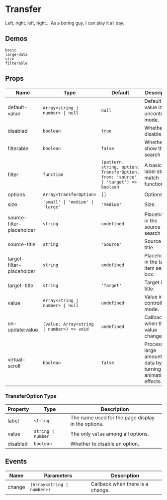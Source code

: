 # Transfer

<!--single-column-->

Left, right, left, right... As a boring guy, I can play it all day.

## Demos

```demo
basic
large-data
size
filterable
```

## Props

| Name | Type | Default | Description |
| --- | --- | --- | --- |
| default-value | `Array<string \| number> \| null` | `null` | Default value in uncontrolled mode. |
| disabled | `boolean` | `true` | Whether to disable. |
| filterable | `boolean` | `false` | Whether to show the search box. |
| filter | `function` | `(pattern: string, option: TransferOption, from: 'source' \| 'target') => boolean` | A basic label string match function. |
| options | `Array<TransferOption>` | `[]` | Options list. |
| size | `'small' \| 'medium' \| 'large'` | `'medium'` | Size. |
| source-filter-placeholder | `string` | `undefined` | Placeholder in the source item search box. |
| source-title | `string` | `'Source'` | Source item title. |
| target-filter-placeholder | `string` | `undefined` | Placeholder in the target item search box. |
| target-title | `string` | `'Target'` | Target item title. |
| value | `Array<string \| number> \| null` | `undefined` | Value in controlled mode. |
| on-update:value | `(value: Array<string \| number>) => void` | `undefined` | Callback when the value changes. |
| virtual-scroll | `boolean` | `false` | Process large amounts of data by turning off animation effects. |

### TransferOption Type

| Property | Type | Description |
| --- | --- | --- |
| label | `string` | The name used for the page display in the options. |
| value | `string \| number` | The only `value` among all options. |
| disabled | `boolean` | Whether to disable an option. |

## Events

| Name   | Parameters                  | Description                      |
| ------ | --------------------------- | -------------------------------- |
| change | `(Array<string \| number>)` | Callback when there is a change. |

<!-- ## Notes
When I heard from my colleague he's going to put more than a thousand items into the transfer, I was astonished. My poor imagination can't come up with a scene that must use a transfer with thousands of items. But I must admit, it's my mind that always not considerate enough.

Months earlier, I have built a interesting animation in transfer but it will cause reflow on many DOM elements. At that time, I hadn't think of people would insert so much data in it. Although I never compromise on styles, it's hard to surpass the limit of browser and hardware. It sounds like a kind of philosophy problem to build a car as comfort as a Rolls Royce and as fast as a Ferrari (or Porsche, etc) which is nearly impossible.

(Don't tell me the Bentley Continental GT, I don't like the car's appearance.)

Style can't be compromised on. However, the problem need to be solved. So finally I add a boost trigger on transfer to deal with large data (by the way turn off the animation). -->
